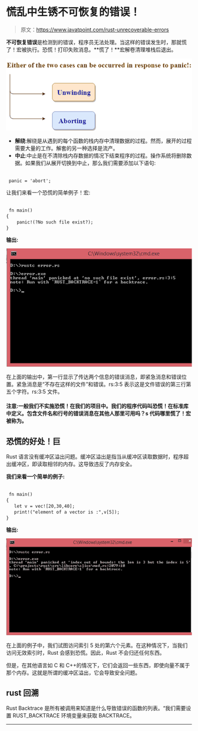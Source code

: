 # 慌乱中生锈不可恢复的错误！

> 原文：<https://www.javatpoint.com/rust-unrecoverable-errors>

**不可恢复错误**是检测到的错误，程序员无法处理。当这样的错误发生时，那就慌了！宏被执行。恐慌！打印失败消息。**慌了！**宏解卷清理堆栈后退出。

![Rust Unrecoverable Errors](img/db16d7bcd9149910ce4cc6c98cfd88af.png)

*   **解绕**:解绕是从遇到的每个函数的栈内存中清理数据的过程。然而，展开的过程需要大量的工作。解套的另一种选择是流产。
*   **中止**:中止是在不清除栈内存数据的情况下结束程序的过程。操作系统将删除数据。如果我们从展开切换到中止，那么我们需要添加以下语句:

```

 panic = 'abort';

```

让我们来看一个恐慌的简单例子！宏:

```

 fn main()
{
    panic!(?No such file exist?);
} 

```

**输出:**

![Rust Unrecoverable Errors](img/d32f2e04543f477cc450cd39484650c4.png)

在上面的输出中，第一行显示了传达两个信息的错误消息，即紧急消息和错误位置。紧急消息是“不存在这样的文件”和错误。rs:3:5 表示这是文件错误的第三行第五个字符。rs:3:5 文件。

#### 注意:一般我们不实施恐慌！在我们的项目中。我们的程序代码叫恐慌！在标准库中定义。包含文件名和行号的错误消息在其他人那里可用吗？s 代码哪里慌了！宏被称为。

## 恐慌的好处！巨

Rust 语言没有缓冲区溢出问题。缓冲区溢出是指当从缓冲区读取数据时，程序超出缓冲区，即读取相邻的内存。这导致违反了内存安全。

**我们来看一个简单的例子:**

```

 fn main()
{
   let v = vec![20,30,40];
   print!("element of a vector is :",v[5]);
}

```

**输出:**

![Rust Unrecoverable Errors](img/0efecb110758974520b93a8263c9d57a.png)

在上面的例子中，我们试图访问索引 5 处的第六个元素。在这种情况下，当我们访问无效索引时，Rust 会感到恐慌。因此，Rust 不会归还任何东西。

但是，在其他语言如 C 和 C++的情况下，它们会返回一些东西，即使向量不属于那个内存。这就是所谓的缓冲区溢出，它会导致安全问题。

## rust 回溯

Rust Backtrace 是所有被调用来知道是什么导致错误的函数的列表。“我们需要设置 RUST_BACKTRACE 环境变量来获取 BACKTRACE。

* * *